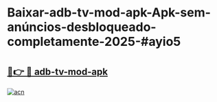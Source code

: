 # Baixar-adb-tv-mod-apk-Apk-sem-anúncios-desbloqueado-completamente-2025-#ayio5

# <h2><a href="https://ainizakaria.my?title=adb-tv-mod-apk&ref=24M">🔗👉 🔴 adb-tv-mod-apk</a></h2>

[![acn](https://github.com/user-attachments/assets/0f9c940e-d8b0-45ae-aac7-cd30a18b3e1c)](https://ainizakaria.my?title=adb-tv-mod-apk&ref=24M)


